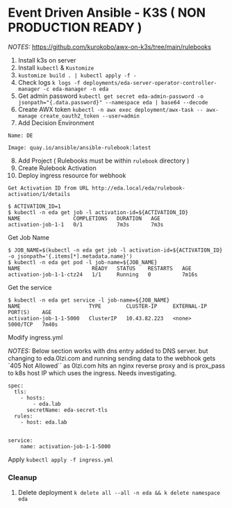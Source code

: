 # Event Driven Ansible - K3S ( NON PRODUCTION READY )

_NOTES:_ https://github.com/kurokobo/awx-on-k3s/tree/main/rulebooks

1. Install k3s on server
2. Install `kubectl` & `Kustomize`
3. `kustomize build . | kubectl apply -f -`
4. Check logs `k logs -f deployments/eda-server-operator-controller-manager -c eda-manager -n eda`
5. Get admin password `kubectl get secret eda-admin-password -o jsonpath="{.data.password}" --namespace eda | base64 --decode`
6. Create AWX token `kubectl -n awx exec deployment/awx-task -- awx-manage create_oauth2_token --user=admin`
7. Add Decision Environment
```
Name: DE

Image: quay.io/ansible/ansible-rulebook:latest
```
8. Add Project ( Rulebooks must be within `rulebook` directory )
9. Create Rulebook Activation
10. Deploy ingress resource for webhook
```
Get Activation ID from URL http://eda.local/eda/rulebook-activation/1/details

$ ACTIVATION_ID=1
$ kubectl -n eda get job -l activation-id=${ACTIVATION_ID}
NAME                 COMPLETIONS   DURATION   AGE
activation-job-1-1   0/1           7m3s       7m3s

```

Get Job Name

```
$ JOB_NAME=$(kubectl -n eda get job -l activation-id=${ACTIVATION_ID} -o jsonpath='{.items[*].metadata.name}')
$ kubectl -n eda get pod -l job-name=${JOB_NAME}
NAME                       READY   STATUS    RESTARTS   AGE
activation-job-1-1-ctz24   1/1     Running   0          7m16s
```

Get the service 

```
$ kubectl -n eda get service -l job-name=${JOB_NAME}
NAME                      TYPE        CLUSTER-IP     EXTERNAL-IP   PORT(S)    AGE
activation-job-1-1-5000   ClusterIP   10.43.82.223   <none>        5000/TCP   7m40s

```

Modify ingress.yml

_NOTES:_  Below section works with dns entry added to DNS server. but changing to eda.0lzi.com and running sending data to the webhook gets `405 Not Allowed`` as 0lzi.com hits an nginx reverse proxy and is prox_pass to k8s host IP which uses the ingress. Needs investigating. 

```
spec:
  tls:
    - hosts:
        - eda.lab
      secretName: eda-secret-tls
  rules:
    - host: eda.lab
```

```

service:
    name: activation-job-1-1-5000 

```

Apply `kubectl apply -f ingress.yml`

### Cleanup


1. Delete deployment `k delete all --all -n eda && k delete namespace eda`